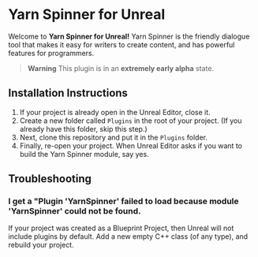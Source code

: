 # Yarn Spinner for Unreal

Welcome to **Yarn Spinner for Unreal!** Yarn Spinner is the friendly dialogue tool that makes it easy for writers to create content, and has powerful features for programmers.

> **Warning**
> This plugin is in an **extremely early alpha** state.

## Installation Instructions

1. If your project is already open in the Unreal Editor, close it.
2. Create a new folder called `Plugins` in the root of your project. (If you already have this folder, skip this step.)
3. Next, clone this repository and put it in the `Plugins` folder.
4. Finally, re-open your project. When Unreal Editor asks if you want to build the Yarn Spinner module, say yes.

## Troubleshooting

### I get a "Plugin 'YarnSpinner' failed to load because module 'YarnSpinner' could not be found.

If your project was created as a Blueprint Project, then Unreal will not include plugins by default. Add a new empty C++ class (of any type), and rebuild your project.
